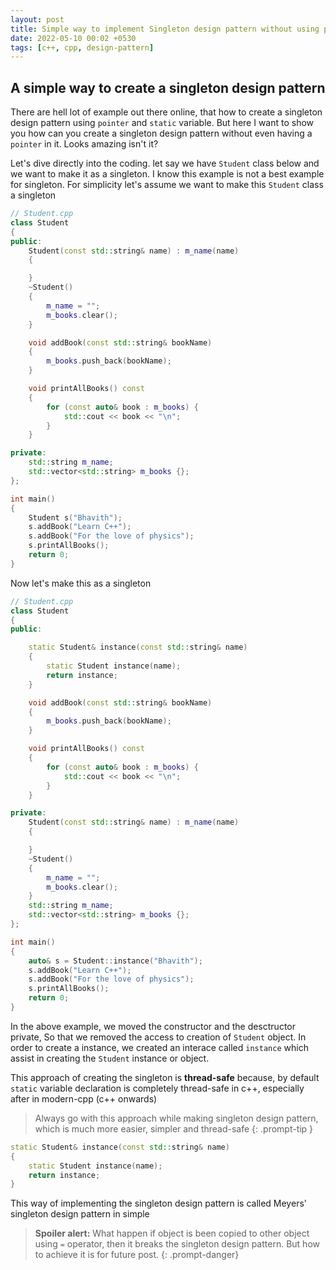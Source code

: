 ```yaml
---
layout: post
title: Simple way to implement Singleton design pattern without using pointers in c++
date: 2022-05-10 00:02 +0530
tags: [c++, cpp, design-pattern]
---
```


## A simple way to create a singleton design pattern

There are hell lot of example out there online, that how to create a singleton design pattern using `pointer` and `static` variable. But here I want to show you how can you create a singleton design pattern without even having a `pointer` in it. Looks amazing isn't it? 

Let's dive directly into the coding. let say we have `Student` class below and we want to make it as a singleton. I know this example is not a best example for singleton. For simplicity let's assume we want to make this `Student` class a singleton

```cpp
// Student.cpp
class Student
{
public:
    Student(const std::string& name) : m_name(name)
    {

    }
    ~Student()
    {
        m_name = "";
        m_books.clear();
    }

    void addBook(const std::string& bookName)
    {
        m_books.push_back(bookName);
    }

    void printAllBooks() const
    {
        for (const auto& book : m_books) {
            std::cout << book << "\n";
        }
    }

private:
    std::string m_name;
    std::vector<std::string> m_books {};
};

int main()
{
    Student s("Bhavith");
    s.addBook("Learn C++");
    s.addBook("For the love of physics");
    s.printAllBooks();
    return 0;
}
```

Now let's make this as a singleton

```cpp
// Student.cpp
class Student
{
public:

    static Student& instance(const std::string& name)
    {
        static Student instance(name);
        return instance;
    }

    void addBook(const std::string& bookName)
    {
        m_books.push_back(bookName);
    }

    void printAllBooks() const
    {
        for (const auto& book : m_books) {
            std::cout << book << "\n";
        }
    }

private:
    Student(const std::string& name) : m_name(name)
    {

    }
    ~Student()
    {
        m_name = "";
        m_books.clear();
    }
    std::string m_name;
    std::vector<std::string> m_books {};
};

int main()
{
    auto& s = Student::instance("Bhavith");
    s.addBook("Learn C++");
    s.addBook("For the love of physics");
    s.printAllBooks();
    return 0;
}
```

In the above example, we moved the constructor and the desctructor private, So that we removed the access to creation of `Student` object. In order to create a instance, we created an interace called `instance` which assist in creating the `Student` instance or object. 

This approach of creating the singleton is **thread-safe** because, by default `static` variable declaration is completely thread-safe in c++, especially after in modern-cpp (c++ onwards)

> Always go with this approach while making singleton design pattern, which is much more easier, simpler and thread-safe
{: .prompt-tip }

```cpp
static Student& instance(const std::string& name)
{
    static Student instance(name);
    return instance;
}
```

This way of implementing the singleton design pattern is called Meyers' singleton design pattern in simple

> **Spoiler alert:** What happen if object is been copied to other object using `=` operator, then it breaks the singleton design pattern. But how to achieve it is for future post.
{: .prompt-danger}

